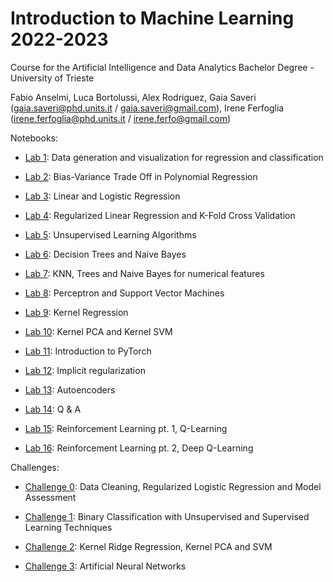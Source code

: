 # Introduction to Machine Learning 2022-2023 

Course for the Artificial Intelligence and Data Analytics Bachelor Degree - University of Trieste

Fabio Anselmi, Luca Bortolussi, Alex Rodriguez, Gaia Saveri (gaia.saveri@phd.units.it / gaia.saveri@gmail.com), Irene Ferfoglia (irene.ferfoglia@phd.units.it / irene.ferfo@gmail.com)

Notebooks: 

* [Lab 1](notebooks/Lab_1_Data_generation_and_visualization_for_regression_and_classification.ipynb): Data generation and visualization for regression and classification 

* [Lab 2](notebooks/Lab_2_Polynomial_Regression_Bias_Variance.ipynb): Bias-Variance Trade Off in Polynomial Regression 

* [Lab 3](notebooks/Lab_3_LinearLogisticRegression.ipynb): Linear and Logistic Regression 

* [Lab 4](notebooks/Lab_4_RegressionAndRegularizations.ipynb): Regularized Linear Regression and K-Fold Cross Validation 

* [Lab 5](notebooks/Lab_5_UnsupervisedLearning.ipynb): Unsupervised Learning Algorithms 

* [Lab 6](notebooks/Lab_6_DecisionTreeNaiveBayes.ipynb): Decision Trees and Naive Bayes

* [Lab 7](notebooks/Lab_7_KNNGaussianNaiveBayesTrees.ipynb): KNN, Trees and Naive Bayes for numerical features
 
* [Lab 8](notebooks/Lab_8_Perceptron_and_SVM.ipynb): Perceptron and Support Vector Machines 

* [Lab 9](notebooks/Lab_9_Kernel_Regression.ipynb): Kernel Regression

* [Lab 10](notebooks/Lab_10_KernelPCA_KernelSVM.ipynb): Kernel PCA and Kernel SVM 

* [Lab 11](notebooks/Lab_11_Pytorch_NN.ipynb): Introduction to PyTorch

* [Lab 12](notebooks/Lab_12_Implicit_regularization.ipynb): Implicit regularization 

* [Lab 13](notebooks/Lab_13_Autoencoders.ipynb): Autoencoders 

* [Lab 14](notebooks/Lab_14_Q&A.ipynb): Q & A

* [Lab 15](notebooks/Lab_15_RL_QLearning.ipynb): Reinforcement Learning pt. 1, Q-Learning

* [Lab 16](notebooks/Lab_16_RL_DeepQLearning.ipynb): Reinforcement Learning pt. 2, Deep Q-Learning 

Challenges:

* [Challenge 0](challenges/challenge-zero.ipynb): Data Cleaning, Regularized Logistic Regression and Model Assessment

* [Challenge 1](challenges/challenge-one.ipynb): Binary Classification with Unsupervised and Supervised Learning Techniques

* [Challenge 2](challenges/challenge_two.ipynb): Kernel Ridge Regression, Kernel PCA and SVM

* [Challenge 3](challenges/challenge-three.ipynb): Artificial Neural Networks
